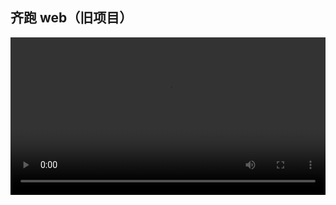 ## 齐跑 web（旧项目）

<p align="center">
  <video src="https://fish-1256004880.cos.ap-shenzhen-fsi.myqcloud.com/%E9%A1%B9%E7%9B%AE%E8%A7%86%E9%A2%91/%E9%BD%90%E8%B7%91web.mp4" controls="controls" width="100%" >您的浏览器不支持播放该视频！</video>
</p>
